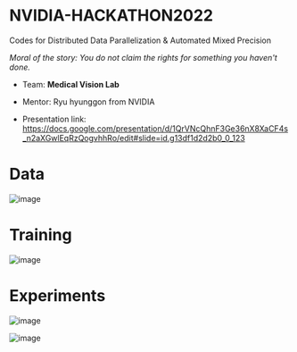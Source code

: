 # NVIDIA-HACKATHON2022
Codes for Distributed Data Parallelization &amp; Automated Mixed Precision

*Moral of the story: You do not claim the rights for something you haven't done.*

- Team: **Medical Vision Lab**
- Mentor: Ryu hyunggon from NVIDIA

- Presentation link: https://docs.google.com/presentation/d/1QrVNcQhnF3Ge36nX8XaCF4s_n2aXGwlEqRzQogvhhRo/edit#slide=id.g13df1d2d2b0_0_123

# Data
![image](https://user-images.githubusercontent.com/48243487/180379195-4b72d312-6505-4607-92b9-c02a4200f5e9.png)

# Training
![image](https://user-images.githubusercontent.com/48243487/180379307-2b83d88a-32ff-4f8d-875f-22988721c646.png)

# Experiments
![image](https://user-images.githubusercontent.com/48243487/180379561-08a559d9-e7fe-49ff-88d2-fd097ef84e28.png)

![image](https://user-images.githubusercontent.com/48243487/180379642-6fa2226a-b66b-43b6-8f5f-b40ee95e6284.png)
